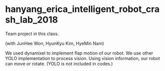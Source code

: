 # hanyang_erica_intelligent_robot_crash_lab_2018

Team project in this class.

(with JunHee Won, HyunKyu Kim, HyeMin Nam)

We used dynamixel to implement flap motion of our robot.
We use other YOLO implementation to process vision. Using vision information, our robot can move or rotate.
(YOLO is not included in codes.)
